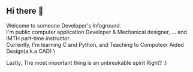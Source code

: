 ## Hi there 👋

Welcome to someone Developer's Infoground.\
I'm public computer application Developer & Mechanical designer, ... and IMTH part-time instructor.\
Currently, I'm learning C and Python, and Teaching to Computeer Aided Design(a.k.a CAD) \


Lastly, The most important thing is an unbreakable spirit Right? :) 

<!--
**wewe4917/wewe4917** is a ✨ _special_ ✨ repository because its `README.md` (this file) appears on your GitHub profile.

Here are some ideas to get you started:

- 🔭 I’m currently working on ...
- 🌱 I’m currently learning ...
- 👯 I’m looking to collaborate on ...
- 🤔 I’m looking for help with ...
- 💬 Ask me about ...
- 📫 How to reach me: ...
- 😄 Pronouns: ...
- ⚡ Fun fact: ...
-->

